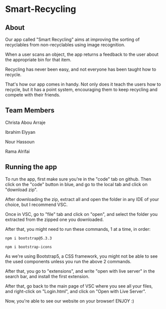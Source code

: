 # Smart-Recycling

## About 

Our app called "Smart Recycling" aims at improving the sorting of recyclables from non-recyclables using image recognition. 

When a user scans an object, the app returns a feedback to the user about the appropriate bin for that item.

Recycling has never been easy, and not everyone has been taught how to recycle. 

That's how our app comes in handy. Not only does it teach the users how to recycle, but it has a point system, encouraging them to keep recycling and compete with their friends.


## Team Members

Christa Abou Arraje 

Ibrahim Elyyan 

Nour Hassoun 

Rama Alrifai


## Running the app

To run the app, first make sure you're in the "code" tab on github. Then click on the "code" button in blue, and go to the local tab and click on "download zip". 

After downloading the zip, extract all and open the folder in any IDE of your choice, but I recommend VSC. 

Once in VSC, go to "file" tab and click on "open", and select the folder you extracted from the zipped one you downloaded. 

After that, you might need to run these commands, 1 at a time, in order: 

```
npm i bootstrap@5.3.3
```

```
npm i bootstrap-icons
```

As we're using Bootstrap5, a CSS framework, you might not be able to see the used components unless you run the above 2 commands. 

After that, you go to "extensions", and write "open with live server" in the search bar, and install the first extension. 

After that, go back to the main page of VSC where you see all your files, and right-click on "Login.html", and click on "Open with Live Server". 

Now, you're able to see our website on your browser! ENJOY :) 


